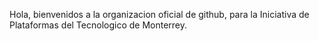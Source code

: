 Hola, bienvenidos a la organizacion oficial de github, para la Iniciativa de Plataformas del Tecnologico de Monterrey.
